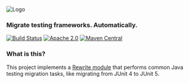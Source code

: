 ![Logo](https://github.com/openrewrite/rewrite/raw/master/doc/logo-oss.png)
### Migrate testing frameworks. Automatically.

[![Build Status](https://circleci.com/gh/openrewrite/rewrite-testing.svg?style=shield)](https://circleci.com/gh/openrewrite/rewrite-testing)
[![Apache 2.0](https://img.shields.io/github/license/openrewrite/rewrite-testing.svg)](https://www.apache.org/licenses/LICENSE-2.0)
[![Maven Central](https://img.shields.io/maven-central/v/org.openrewrite.plan/rewrite-testing.svg)](https://mvnrepository.com/artifact/org.openrewrite.plan/rewrite-testing)

### What is this?

This project implements a [Rewrite module](https://github.com/openrewrite/rewrite) that performs common Java testing migration tasks, like migrating from JUnit 4 to JUnit 5.
